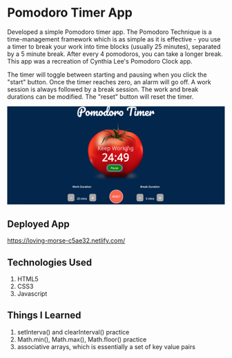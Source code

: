 # Pomodoro Timer App

Developed a simple Pomodoro timer app. The Pomodoro Technique is a time-management framework which is as simple as it is effective - you use a timer to break your work into time blocks (usually 25 minutes), separated by a 5 minute break. After every 4 pomodoros, you can take a longer break. This app was a recreation of Cynthia Lee's Pomodoro Clock app. 

The timer will toggle between starting and pausing when you click the "start" button. Once the timer reaches zero, an alarm will go off. A work session is always followed by a break session. The work and break durations can be modified.
The "reset" button will reset the timer.

![alt text](https://github.com/cpak125/Pomodoro_Timer_App/blob/master/screenshot.png)

## Deployed App
https://loving-morse-c5ae32.netlify.com/

## Technologies Used
1. HTML5
2. CSS3
3. Javascript

## Things I Learned
1. setInterva() and clearInterval() practice
2. Math.min(), Math.max(), Math.floor() practice
3. associative arrays, which is essentially a set of key value pairs